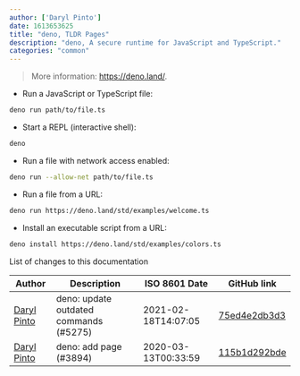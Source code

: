 ```yaml
---
author: ['Daryl Pinto']
date: 1613653625
title: "deno, TLDR Pages"
description: "deno, A secure runtime for JavaScript and TypeScript."
categories: "common"
---
```

> More information: <https://deno.land/>.

- Run a JavaScript or TypeScript file:

```bash
deno run path/to/file.ts
```

- Start a REPL (interactive shell):

```bash
deno
```

- Run a file with network access enabled:

```bash
deno run --allow-net path/to/file.ts
```

- Run a file from a URL:

```bash
deno run https://deno.land/std/examples/welcome.ts
```

- Install an executable script from a URL:

```bash
deno install https://deno.land/std/examples/colors.ts
```
List of changes to this documentation


Author | Description | ISO 8601 Date | GitHub link
------|-----|-----|-----
[Daryl Pinto](mailto:daryl.j.pinto@gmail.com) | deno: update outdated commands (#5275) | 2021-02-18T14:07:05 | [75ed4e2db3d3](https://github.com/tldr-pages/tldr/commit/75ed4e2db3d3030e2028c42c5266a9c95bfd8a54)
[Daryl Pinto](mailto:daryl.j.pinto@gmail.com) | deno: add page (#3894) | 2020-03-13T00:33:59 | [115b1d292bde](https://github.com/tldr-pages/tldr/commit/115b1d292bde27135946c421f9ec071a8fb2b662)

